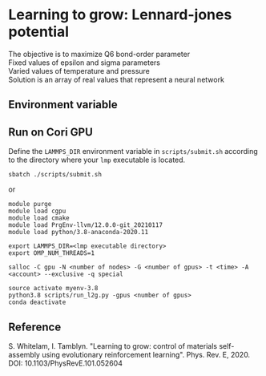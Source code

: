 # Learning to grow: Lennard-jones potential

The objective is to maximize Q6 bond-order parameter\
Fixed values of epsilon and sigma parameters\
Varied values of temperature and pressure\
Solution is an array of real values that represent a neural network

## Environment variable


## Run on Cori GPU

Define the `LAMMPS_DIR` environment variable in `scripts/submit.sh` according to the directory where your `lmp` executable is located.
```
sbatch ./scripts/submit.sh
```

or

```
module purge 
module load cgpu 
module load cmake 
module load PrgEnv-llvm/12.0.0-git_20210117
module load python/3.8-anaconda-2020.11 

export LAMMPS_DIR=<lmp executable directory>
export OMP_NUM_THREADS=1

salloc -C gpu -N <number of nodes> -G <number of gpus> -t <time> -A <account> --exclusive -q special

source activate myenv-3.8
python3.8 scripts/run_l2g.py -gpus <number of gpus>
conda deactivate
```

## Reference

S. Whitelam, I. Tamblyn. "Learning to grow: control of materials self-assembly using evolutionary reinforcement learning". Phys. Rev. E, 2020. DOI: 10.1103/PhysRevE.101.052604 
